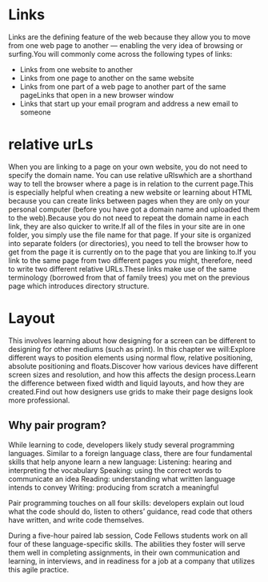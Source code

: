 # Links
Links are the defining feature of the web because they allow you to move from one web page to another — enabling the very idea of browsing or surfing.You will commonly come across  the following types of links:
+ Links from one website to another 
+ Links from one page to another on the same website 
+ Links from one part of a web page to another part of the same pageLinks that open in a new browser window
+ Links that start up your email program and address a new email to someone  

# relative urLs
When you are linking to a page on your own website, you do not need to specify the domain name. You can use relative uRlswhich are a shorthand way to tell the browser where a page is in relation to the current page.This is especially helpful when creating a new website or learning about HTML because you can create links between pages when they are only on your personal computer (before you have got a domain name and uploaded them to the web).Because you do not need to repeat the domain name in each link, they are also quicker to write.If all of the files in your site are in one folder, you simply use the file name for that page. If your site is organized into separate folders (or directories), you need to tell the browser how to get from the page it is currently on to the page that you are linking to.If you link to the same page from two different pages you might, therefore, need to write two different relative URLs.These links make use of the same terminology (borrowed from that of family trees) you met on the previous page which introduces directory structure.

# Layout
This involves learning about how designing for a screen can be different to designing for other mediums (such as print). In this chapter we will:Explore different ways to position elements using normal flow, relative positioning, absolute positioning and floats.Discover how various devices have different screen sizes and resolution, and how this affects the design process.Learn the difference between fixed width and liquid layouts, and how they are created.Find out how designers use grids to make their page designs look more professional.

## Why pair program?
While learning to code, developers likely study several programming languages. Similar to a foreign language class, there are four fundamental skills that help anyone learn a new language: Listening: hearing and interpreting the vocabulary Speaking: using the correct words to communicate an idea Reading: understanding what written language intends to convey Writing: producing from scratch a meaningful

Pair programming touches on all four skills: developers explain out loud what the code should do, listen to others’ guidance, read code that others have written, and write code themselves.

During a five-hour paired lab session, Code Fellows students work on all four of these language-specific skills. The abilities they foster will serve them well in completing assignments, in their own communication and learning, in interviews, and in readiness for a job at a company that utilizes this agile practice.

